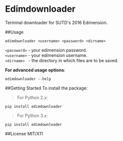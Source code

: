 # Edimdownloader
Terminal downloader for SUTD's 2016 Edimension. 

##Usage

    edimdownloader <username> <password> <dirname>

`<password>` - your edimension password.  
`<username>` - your edimension username.    
`<dirname>` &nbsp;  - the directory in which files are to be saved.

  
**For advanced usage options**:  
    
    edimdownloader --help


##Getting Started
To install the package:

  >For Python 2.x:
    
    pip install edimdownloader
    
  >For Python 3.x:
  
    pip install edimdownloader
    
##License
MIT/X11


